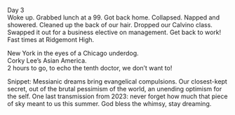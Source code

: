 Day 3  
Woke up. Grabbed lunch at a 99\. Got back home. Collapsed. Napped and showered. Cleaned up the back of our hair. Dropped our Calvino class. Swapped it out for a business elective on management. Get back to work\! Fast times at Ridgemont High.

New York in the eyes of a Chicago underdog.  
Corky Lee’s Asian America.  
2 hours to go, to echo the tenth doctor, we don’t want to\!

Snippet: Messianic dreams bring evangelical compulsions. Our closest-kept secret, out of the brutal pessimism of the world, an unending optimism for the self. One last transmission from 2023: never forget how much that piece of sky meant to us this summer. God bless the whimsy, stay dreaming.